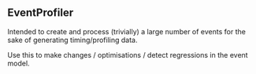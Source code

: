 ## EventProfiler

Intended to create and process (trivially) a large number of events for the sake of generating timing/profiling data.

Use this to make changes / optimisations / detect regressions in the event model.